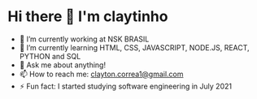 <h1> Hi there 👋 I'm claytinho</h1>

- 🔭 I’m currently working at NSK BRASIL
- 🌱 I’m currently learning HTML, CSS, JAVASCRIPT, NODE.JS, REACT, PYTHON and SQL
- 💬 Ask me about anything!
- 📫 How to reach me: clayton.correa1@gmail.com
- ⚡ Fun fact: I started studying software engineering in July 2021
